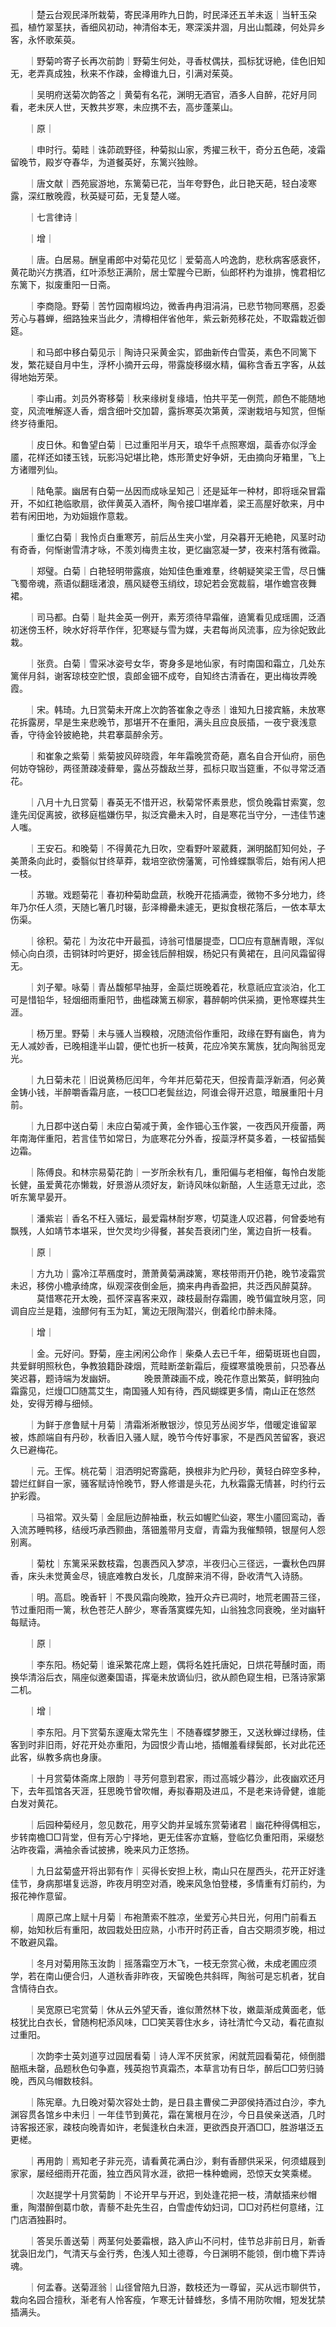 <!-- { "loadSidebar": true } -->
　　｜楚云台观民泽所栽菊，寄民泽用昨九日韵，时民泽还五羊未返｜当轩玉朶孤，植竹翠茎扶，香细风初动，神清俗本无，寒深溪井涸，月出山瓢疎，何处异乡客，永怀歌茱萸。

　　｜野菊吟寄子长再次前韵｜野菊生何处，寻香杖偶扶，孤标犹讶絶，佳色旧知无，老弄真成独，秋来不作疎，金樽谁九日，引满对茱萸。

　　｜吴明府送菊次韵答之｜黄菊有名花，渊明无酒官，酒多人自醉，花好月同看，老未厌人世，天教共岁寒，未应携不去，高步蓬莱山。

　　｜原｜

　　｜申时行。菊畦｜诛茆疏野径，种菊拟山家，秀擢三秋干，奇分五色葩，凌霜留晚节，殿岁夺春华，为道餐英好，东篱兴独赊。

　　｜唐文献｜西苑宸游地，东篱菊已花，当年夸野色，此日艳天葩，轻白凌寒露，深红散晚霞，秋英疑可茹，无复楚人嗟。

　　｜七言律诗｜

　　｜增｜

　　｜唐。白居易。酬皇甫郎中对菊花见忆｜爱菊高人吟逸韵，悲秋病客感衰怀，黄花助兴方携酒，红叶添愁正满阶，居士荤腥今已断，仙郎杯杓为谁排，愧君相忆东篱下，拟废重阳一日斋。

　　｜李商隐。野菊｜苦竹园南椒坞边，微香冉冉泪涓涓，已悲节物同寒鴈，忍委芳心与暮蝉，细路独来当此夕，清樽相伴省他年，紫云新苑移花处，不取霜栽近御筵。

　　｜和马郎中移白菊见示｜陶诗只采黄金实，郢曲新传白雪英，素色不同篱下发，繁花疑自月中生，浮杯小摘开云母，带露旋移缀水精，偏称含香五字客，从兹得地始芳荣。

　　｜李山甫。刘员外寄移菊｜秋来缘树复缘墙，怕共平芜一例荒，颜色不能随地变，风流唯解逐人香，烟含细叶交加碧，露拆寒英次第黄，深谢栽培与知赏，但惭终岁待重阳。

　　｜皮日休。和鲁望白菊｜已过重阳半月天，琅华千点照寒烟，蘂香亦似浮金靥，花样还如镂玉钱，玩影冯妃堪比艳，炼形萧史好争妍，无由摘向牙箱里，飞上方诸赠列仙。

　　｜陆龟蒙。幽居有白菊一丛因而成咏呈知己｜还是延年一种材，即将瑶朶冒霜开，不如红艳临歌扇，欲伴黄英入酒杯，陶令接□堪岸着，梁王高屋好欹来，月中若有闲田地，为劝姮娥作意栽。

　　｜重忆白菊｜我怜贞白重寒芳，前后丛生夹小堂，月朶暮开无絶艳，风茎时动有奇香，何惭谢雪清才咏，不羡刘梅贵主妆，更忆幽窓凝一梦，夜来村落有微霜。

　　｜郑璧。白菊｜白艳轻明带露痕，始知佳色重难羣，终朝疑笑梁王雪，尽日慵飞蜀帝魂，燕语似翻瑶渚浪，鴈风疑卷玉绡纹，琼妃若会宽裁翦，堪作蟾宫夜舞裙。

　　｜司马都。白菊｜耻共金英一例开，素芳须待早霜催，遶篱看见成瑶圃，泛酒初迷傍玉杯，映水好将苹作伴，犯寒疑与雪为媒，夫君每尚风流事，应为徐妃致此栽。

　　｜张贲。白菊｜雪采冰姿号女华，寄身多是地仙家，有时南国和霜立，几处东篱伴月斜，谢客琼枝空贮恨，袁郎金钿不成夸，自知终古清香在，更出梅妆弄晚霞。

　　｜宋。韩琦。九日赏菊未开席上次韵答崔象之寺丞｜谁知九日接宾觞，未放寒花拆露房，早是生来悲晚节，那堪开不在重阳，满头且应良辰插，一夜宁衰浅意香，守待金铃披絶艳，共君搴蘂醉余芳。

　　｜和崔象之紫菊｜紫菊披风碎晓霞，年年霜晚赏奇葩，嘉名自合开仙府，丽色何妨夺锦砂，两径萧疎凌藓晕，露丛芬馥敌兰芽，孤标只取当筵重，不似寻常泛酒花。

　　｜八月十九日赏菊｜春英无不惜开迟，秋菊常怀素景悲，惯负晚霜甘索寞，忽逢先闰促离披，欲移庭槛嫌伤早，拟泛宾罍未入时，自是寒花当守分，一违佳节速人嗤。

　　｜王安石。和晚菊｜不得黄花九日吹，空看野叶翠葳蕤，渊明酩酊知何处，子美萧条向此时，委翳似甘终草莽，栽培空欲傍藩篱，可怜蜂蝶飘零后，始有闲人把一枝。

　　｜苏辙。戏题菊花｜春初种菊助盘蔬，秋晚开花插满壶，微物不多分地力，终年乃尔任人须，天随匕箸几时辍，彭泽樽罍未遽无，更拟食根花落后，一依本草太伤渠。

　　｜徐积。菊花｜为汝花中开最孤，诗翁可惜屡提壶，□□应有意酬青眼，浑似倾心向白须，击铜钵时吟更好，掷金钱后醉相娱，杨妃只有黄裙在，且问风霜留得无。

　　｜刘子翚。咏菊｜青丛馥郁早抽芽，金蘂烂斑晚着花，秋意祇应宜淡泊，化工可是惜铅华，轻烟细雨重阳节，曲槛疎篱五柳家，暮醉朝吟供采摘，更怜寒蝶共生涯。

　　｜杨万里。野菊｜未与骚人当糗粮，况随流俗作重阳，政缘在野有幽色，肯为无人减妙香，已晚相逢半山碧，便忙也折一枝黄，花应冷笑东篱族，犹向陶翁觅宠光。

　　｜九日菊未花｜旧说黄杨厄闰年，今年并厄菊花天，但挼青蘂浮新酒，何必黄金铸小钱，半醉嚼香霜月底，一枝□□老鬓丝边，阿谁会得开迟意，暗展重阳十月前。

　　｜九日郡中送白菊｜未应白菊减于黄，金作钿心玉作裳，一夜西风开瘦蕾，两年南海伴重阳，若言佳节如常日，为底寒花分外香，挼蘂浮杯莫多着，一枝留插鬓边霜。

　　｜陈傅良。和林宗易菊花韵｜一岁所余秋有几，重阳偏与老相催，每怜白发能长健，虽爱黄花亦懒栽，好景游从须好友，新诗风味似新醅，人生适意无过此，恣听东篱早晏开。

　　｜潘紫岩｜香名不枉入骚坛，最爱霜林耐岁寒，切莫逢人叹迟暮，何曾委地有飘残，人如靖节本堪采，世欠灵均少得餐，甚矣吾衰闭门坐，篱边自折一枝看。

　　｜原｜

　　｜方九功｜露冷江苹鴈度时，萧萧黄菊满疎篱，寒枝带雨开仍艳，晚节凌霜赏未迟，移傍小檐承绮席，纵观深夜倒金巵，摘来冉冉香盈把，共泛西风醉莫辞。
　　　莫惜寒花开太晚，孤怀深喜客来双，疎枝最耐存霜圃，晚节偏宜映月窓，同调自应兰是籍，浊醪何有玉为缸，篱边无限陶潜兴，倒着纶巾醉未降。

　　｜增｜

　　｜金。元好问。野菊，座主闲闲公命作｜柴桑人去已千年，细菊斑斑也自圆，共爱鲜明照秋色，争教狼籍卧疎烟，荒畦断垄新霜后，瘦蝶寒螀晚景前，只恐春丛笑迟暮，题诗端为发幽妍。
　　　晚景萧疎画不成，晚花作意出繁英，鲜明独向霜露见，烂熳□□随蒿艾生，南国骚人知有待，西风蝴蝶更多情，南山正在悠然处，安得芳樽与细倾。

　　｜为鲜于彦鲁赋十月菊｜清霜淅淅散银沙，惊见芳丛阅岁华，借暖定谁留翠被，炼颜端自有丹砂，秋香旧入骚人赋，晚节今传好事家，不是西风苦留客，衰迟久已避梅花。

　　｜元。王恽。桃花菊｜泪洒明妃寄露葩，换根非为贮丹砂，黄轻白碎空多种，碧烂红鲜自一家，骚客赋诗怜晚节，野人修谱是头花，九秋霜露无情甚，时约行云护彩霞。

　　｜马祖常。双头菊｜金屈巵边醉袖垂，秋云如幄贮仙姿，寒生小靥回鸾动，香入流苏睡鸭移，结绶巧承西颢曲，落钿羞带月支睂，青霜为我催顦顇，银屋何人怨别离。

　　｜菊枕｜东篱采采数枝霜，包裹西风入梦凉，半夜归心三径远，一囊秋色四屏香，床头未觉黄金尽，镜底难教白发长，几度醉来消不得，卧收清气入诗肠。

　　｜明。高启。晚香轩｜不畏风霜向晚欺，独开众卉已凋时，地荒老圃苔三径，节过重阳雨一篱，秋色苍茫人醉少，寒香落寞蝶先知，山翁独念同衰晚，坐对幽轩每赋诗。

　　｜原｜

　　｜李东阳。杨妃菊｜谁采繁花席上题，偶将名姓托唐妃，日烘花萼醺时面，雨换华清浴后衣，隔座似邀秦国语，挥毫未放谪仙归，欲从颜色窥生相，已落诗家第二机。

　　｜增｜

　　｜李东阳。月下赏菊东邃庵太常先生｜不随春蝶梦滕王，又送秋蝉过绿杨，佳客到时非旧雨，好花开处亦重阳，为园恨少青山地，插帽羞看绿鬓郎，长对此花还此客，纵教多病也身康。

　　｜十月赏菊体斋席上限韵｜寻芳何意到君家，雨过高城少暮沙，此夜幽欢还月下，去年孤馆各天涯，狂思晚节曾吹帽，寿拟春期及进瓜，不是老来诗骨健，谁能白发对黄花。

　　｜后园种菊经月，忽见数花，用亨父韵并呈城东赏菊诸君｜幽花种得偶相忘，步转南檐□□背堂，但有芳心宁择地，更无佳客亦宜觞，登临忆负重阳雨，采缀愁沾昨夜霜，满袖余香试披拂，晚来风力正悠扬。

　　｜九日盆菊盛开将出郭有作｜买得长安担上秋，南山只在屋西头，花开正好逢佳节，身病那堪复远游，昨夜月明空对酒，晚来风急怕登楼，多情重有灯前约，为报花神作意留。

　　｜周原己席上赋十月菊｜布袍萧索不胜凉，坐爱芳心共日光，何用门前看五柳，始知秋后有重阳，故园栽处田应熟，小市开时药正香，自古交期须岁晚，相过不敢避风霜。

　　｜冬月对菊用陈玉汝韵｜摇落霜空万木飞，一枝无奈赏心微，未成老圃应须学，若在南山便合归，人道秋香非昨夜，天留晚色共斜晖，陶翁可是忘机者，犹自含情待白衣。

　　｜吴宽原已宅赏菊｜休从云外望天香，谁似萧然林下妆，嫩蘂渐成黄面老，低枝犹比白衣长，曾随枸杞添风味，□□笑芙蓉住水乡，诗社清忙今又动，看花直拟过重阳。

　　｜次韵李士英刘道亨过园居看菊｜诗人浑不厌贫家，闲就荒园看菊花，倾倒腊醅瓶未罄，品题秋色句争嘉，残英抱节真霜杰，本草言功有日华，醉后□□劳归骑晚，西风乌帽数枝斜。

　　｜陈宪章。九日晚对菊次容处士韵，是日县主曹侯二尹邵侯持酒过白沙，李九渊容贯各馆乡中未归｜一年佳节到黄花，霜在篱根月在沙，今日县侯亲送酒，几时诗客报还家，疎枝向晚青如许，老鬓逢秋白未涯，更欲西良开酒□□，胜游堪泛五更槎。

　　｜再用韵｜焉知老子非元亮，请看黄花满白沙，剩有香醪供采采，何须蜡屐到家家，屡经细雨开花面，独立西风背水涯，欲把一株种蟾阙，恐惊天女笑乘槎。

　　｜次赵提学十月赏菊韵｜不论开早与开迟，到处逢花把一枝，清献插来纱帽重，陶潜醉倒葛巾欹，青藜不赴先生召，白雪虚传幼妇词，□□对药栏何意绪，江门店酒独斟时。

　　｜答吴乐善送菊｜两茎何处萎霜根，路入庐山不问村，佳节总非前日月，新香犹袅旧龙门，气清天与金行秀，色浅人知土德尊，今日渊明不能领，倒巾檐下弄诗魂。

　　｜何孟春。送菊涯翁｜山径曾陪九日游，数枝还为一尊留，买从远市聊供节，栽向名园合擅秋，渐老有人怜客瘦，乍寒无计替蜂愁，多情不用防吹帽，短发犹禁插满头。


